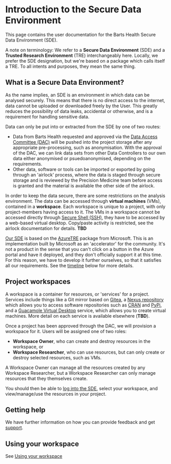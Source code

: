 # Introduction to the Secure Data Environment

This page contains the user documentation for the Barts Health Secure Data Environment (SDE).

A note on terminology: We refer to a **Secure Data Environment** (SDE) and a **Trusted Research Environment** (TRE) interchangeably here. Locally, we prefer the SDE designation, but we're based on a package which calls itself a TRE. To all intents and purposes, they mean the same thing.

## What is a Secure Data Environment?

As the name implies, an SDE is an environment in which data can be analysed securely. This means that there is no direct access to the internet, data cannot be uploaded or downloaded freely by the User. This greatly reduces the possibility of data leaks, accidental or otherwise, and is a requirement for handling sensitive data.

Data can only be put into or extracted from the SDE by one of two routes:

* Data from Barts Health requested and approved via the [Data Access Committee (DAC)](https://bartslifesciences.org/precision-medicine/) will be pushed into the project storage after any appropriate pre-processing, such as anonymisation. With the approval of the DAC, we can link data sets from other Data Controllers to our own data either anonymised or psuedoanonymised, depending on the requirements.
* Other data, software or tools can be imported or exported by going through an 'airlock' process, where the data is staged through secure storage and is reviewed by the Precision Medicine team before access is granted and the material is available the other side of the airlock.

In order to keep the data secure, there are some restrictions on the analysis environment. The data can be accessed through **virtual machines** (VMs), contained in a **workspace**. Each workspace is unique to a project, with only project-members having access to it. The VMs in a workspace cannot be accessed directly through [Secure Shell (SSH)](https://www.openssh.com/), they have to be accessed by a web-based virtual desktop. Copy/paste activity is restricted, see the airlock documentation for details.
**TBD**

[Our SDE](https://github.com/Barts-Life-Science/AzureTRE) is based on the [AzureTRE](https://github.com/microsoft/AzureTRE) package from Microsoft. This is an implementation built by Microsoft as an 'accelerator' for the community. It's not a product in the sense that you can't click on a button in the Azure portal and have it deployed, and they don't officially support it at this time. For this reason, we have to develop it further ourselves, so that it satisfies all our requirements. See the [timeline](#Timeline) below for more details.

## Project workspaces
A workspace is a container for resources, or 'services' for a project. Services include things like a Git mirror based on [Gitea](https://about.gitea.com/), a [Nexus repository](https://www.sonatype.com/products/sonatype-nexus-repository) which allows you to access software repositories such as [CRAN](https://cran.r-project.org/) and [PyPi](https://pypi.org/), and a [Guacamole Virtual Desktop](https://guacamole.apache.org/) service, which allows you to create virtual machines. More detail on each service is available elsewhere (**TBD**).

Once a project has been approved through the DAC, we will provision a workspace for it. Users will be assigned one of two roles:

* **Workspace Owner**, who can create and destroy resources in the workspace, or 
* **Workspace Researcher**, who can use resources, but can only create or destroy selected resources, such as VMs.

A Workspace Owner can manage all the resources created by any Workspace Researcher, but a Workspace Researcher can only manage resources that they themselves create.

You should then be able to [log into the SDE](https://sde002.uksouth.cloudapp.azure.com/), select your workspace, and view/manage/use the resources in your project.

## Getting help
We have further information on how you can provide feedback and get [support](https://github.com/Barts-Life-Science/Support).

## Using your workspace
See [Using your workspace](https://github.com/Barts-Life-Science/AzureTRE/wiki/Using-your-workspace)

